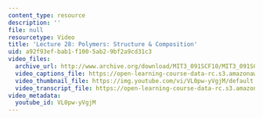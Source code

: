 ```yaml
---
content_type: resource
description: ''
file: null
resourcetype: Video
title: 'Lecture 28: Polymers: Structure & Composition'
uid: a92f93ef-bab1-f100-5ab2-9bf2a9cd31c3
video_files:
  archive_url: http://www.archive.org/download/MIT3_091SCF10/MIT3_091SCF10lec28_300k.mp4
  video_captions_file: https://open-learning-course-data-rc.s3.amazonaws.com/3-091sc-introduction-to-solid-state-chemistry-fall-2010/63a4a21027b35cb6ad54b888f66eb034_VL0pw-yVgjM.vtt
  video_thumbnail_file: https://img.youtube.com/vi/VL0pw-yVgjM/default.jpg
  video_transcript_file: https://open-learning-course-data-rc.s3.amazonaws.com/3-091sc-introduction-to-solid-state-chemistry-fall-2010/83eb1c66b0b44c99e212de1d18e4a462_VL0pw-yVgjM.pdf
video_metadata:
  youtube_id: VL0pw-yVgjM
---
```

